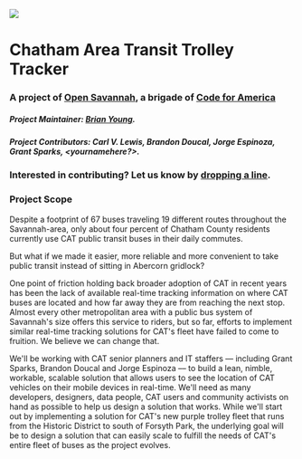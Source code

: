 ![](http://cvlassets.s3.amazonaws.com/trackacat-banner.png)

# Chatham Area Transit Trolley Tracker
### A project of [Open Savannah](https://opensavannah.org), a brigade of [Code for America](https://codeforamerica.org)

##### Project Maintainer: [Brian Young](https://github.com/brianontheroad).

##### Project Contributors: Carl V. Lewis, Brandon Doucal, Jorge Espinoza, Grant Sparks, <yournamehere?>. 

### Interested in contributing? Let us know by [dropping a line](https://paperform.co/form/o06nqtia).

### Project Scope
Despite a footprint of 67 buses traveling 19 different routes throughout the Savannah-area, only about four percent of Chatham County residents currently use CAT public transit buses in their daily commutes. 

But what if we made it easier, more reliable and more convenient to take public transit instead of sitting in Abercorn gridlock?

One point of friction holding back broader adoption of CAT in recent years has been the lack of available real-time tracking information on where CAT buses are located and how far away they are from reaching the next stop. Almost every other metropolitan area with a public bus system of Savannah's size offers this service to riders, but so far, efforts to implement similar real-time tracking solutions for CAT's fleet have failed to come to fruition. We believe we can change that.

We'll be working with CAT senior planners and IT staffers –– including Grant Sparks, Brandon Doucal and Jorge Espinoza –– to build a lean, nimble, workable, scalable solution that allows users to see the location of CAT vehicles on their mobile devices in real-time. We'll need as many developers, designers, data people, CAT users and community activists on hand as possible to help us design a solution that works. While we'll start out by implementing a solution for CAT's new purple trolley fleet that runs from the Historic District to south of Forsyth Park, the underlying goal will be to design a solution that can easily scale to fulfill the needs of CAT's entire fleet of buses as the project evolves.
